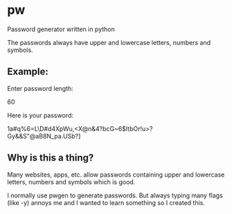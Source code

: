 # pw
Password generator written in python

The passwords always have upper and lowercase letters, numbers and symbols.

## Example:

Enter password length:

60

Here is your password:

1a#q%6=L\D#d4XpWu,<X@n&4?bcG~6$ItbOr!u>?Gy&&S"@aB8N_pa.USb?]

## Why is this a thing?

Many websites, apps, etc. allow passwords containing upper and lowercase letters, numbers and symbols which is good.

I normally use pwgen to generate passwords. But always typing many flags (like -y) annoys me and I wanted to learn something so I created this.
